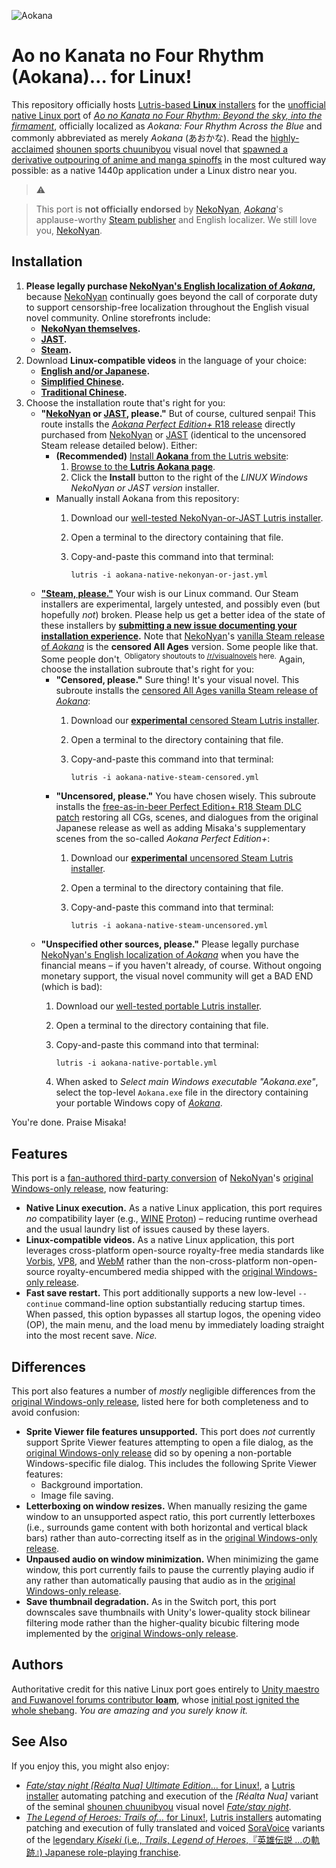![Aokana](https://user-images.githubusercontent.com/217028/94984293-1bf1b700-053a-11eb-8fdf-310eb03a4b33.png)

Ao no Kanata no Four Rhythm (Aokana)… for Linux!
================================================

This repository officially hosts [Lutris-based **Linux**
installers][lutris-aokana] for the [unofficial native Linux port][linux-aokana]
of *[Ao no Kanata no Four Rhythm: Beyond the sky, into the
firmament][nekonyan-aokana]*, officially localized as *Aokana: Four Rhythm
Across the Blue* and commonly abbreviated as merely *Aokana* (あおかな). Read
the [highly-acclaimed][vndb-aokana] [shounen sports chuunibyou][chuuni] visual
novel that [spawned a derivative outpouring of anime and manga
spinoffs](https://en.wikipedia.org/wiki/Aokana:_Four_Rhythm_Across_the_Blue#Adaptations)
in the most cultured way possible: as a native 1440p application under a Linux
distro near you.

> ⚠️

> This port is **not officially endorsed** by [NekoNyan][nekonyan],
> *[Aokana][nekonyan-aokana]*'s applause-worthy [Steam publisher][steam-aokana]
> and English localizer. We still love you, [NekoNyan][nekonyan].

## Installation

1. **Please legally purchase [NekoNyan's English localization of
   *Aokana*][steam-aokana],** because [NekoNyan][nekonyan] continually goes
   beyond the call of corporate duty to support censorship-free localization
   throughout the English visual novel community. Online storefronts include:
   * **[NekoNyan themselves][nekonyan-aokana].**
   * **[JAST][jast-aokana].**
   * **[Steam][steam-aokana].**
1. Download **Linux-compatible videos** in the language of your choice:
   * **[English and/or
     Japanese](https://www.mediafire.com/file/bhm65i1h9tx68yv/file).**
   * **[Simplified
     Chinese](http://www.mediafire.com/file/s3rai72u2je60t1/file).**
   * **[Traditional
     Chinese](http://www.mediafire.com/file/fsisjaibh73wc8v/file).**
1. Choose the installation route that's right for you:
   * **"[NekoNyan][nekonyan-aokana] or [JAST][jast-aokana], please."** But of
     course, cultured senpai! This route installs the [*Aokana Perfect
     Edition+* R18 release][steam-aokana-perfect-edition] directly purchased
     from [NekoNyan][nekonyan-aokana] or [JAST][jast-aokana] (identical to the
     uncensored Steam release detailed below). Either:
     * **(Recommended)** [Install **Aokana** from the Lutris
       website][lutris-aokana]:
       1. [Browse to the **Lutris Aokana page**][lutris-aokana].
       1. Click the **Install** button to the right of the *LINUX  Windows
          NekoNyan or JAST version* installer.
     * Manually install Aokana from this repository:
       1. Download our [well-tested NekoNyan-or-JAST Lutris
          installer][local-nekonyan-or-jast].
       1. Open a terminal to the directory containing that file.
       1. Copy-and-paste this command into that terminal:

              lutris -i aokana-native-nekonyan-or-jast.yml

   * **["Steam, please."][steam-aokana]** Your wish is our Linux command. Our
     Steam installers are experimental, largely untested, and possibly
     even (but hopefully *not*) broken. Please help us get a better idea of the
     state of these installers by **[submitting a new issue documenting your
     installation experience][local-issue-new].** Note that
     [NekoNyan][nekonyan]'s [vanilla Steam release of *Aokana*][steam-aokana]
     is the **censored All Ages** version. Some people like that. Some people
     don't. <sup>Obligatory shoutouts to [/r/visualnovels][r-visualnovels]
     here.</sup> Again, choose the installation subroute that's right for you:
     * **"Censored, please."** Sure thing! It's your visual novel. This
       subroute installs the [censored All Ages vanilla Steam release of
       *Aokana*][steam-aokana]:
       1. Download our [**experimental** censored Steam Lutris
          installer][local-steam-censored].
       1. Open a terminal to the directory containing that file.
       1. Copy-and-paste this command into that terminal:

              lutris -i aokana-native-steam-censored.yml

     * **"Uncensored, please."** You have chosen wisely. This subroute
       installs the [free-as-in-beer Perfect Edition+ R18 Steam DLC
       patch][steam-aokana-perfect-edition] restoring all CGs, scenes, and
       dialogues from the original Japanese release as well as adding Misaka's
       supplementary scenes from the so-called *Aokana Perfect Edition+*:
       1. Download our [**experimental** uncensored Steam Lutris
          installer][local-steam-uncensored].
       1. Open a terminal to the directory containing that file.
       1. Copy-and-paste this command into that terminal:

              lutris -i aokana-native-steam-uncensored.yml

   * **"Unspecified other sources, please."** Please legally purchase
     [NekoNyan's English localization of *Aokana*][steam-aokana] when you have
     the financial means – if you haven't already, of course. Without ongoing
     monetary support, the visual novel community will get a BAD END (which is
     bad):
     1. Download our [well-tested portable Lutris installer][local-portable].
     1. Open a terminal to the directory containing that file.
     1. Copy-and-paste this command into that terminal:

            lutris -i aokana-native-portable.yml

     4. When asked to *Select main Windows executable "Aokana.exe"*, select
        the top-level `Aokana.exe` file in the directory containing your
        portable Windows copy of *[Aokana][nekonyan-aokana]*.

You're done. Praise Misaka!

## Features

This port is a [fan-authored third-party conversion][linux-aokana] of
[NekoNyan][nekonyan]'s [original Windows-only release][steam-aokana], now
featuring:

* **Native Linux execution.** As a native Linux application, this port requires
  *no* compatibility layer (e.g., [WINE][wine] [Proton][proton]) – reducing
  runtime overhead and the usual laundry list of issues caused by these layers.
* **Linux-compatible videos.** As a native Linux application, this
  port leverages cross-platform open-source royalty-free media standards like
  [Vorbis][media-vorbis], [VP8][media-vp8], and [WebM][media-webm] rather than
  the non-cross-platform non-open-source royalty-encumbered media shipped with
  the [original Windows-only release][steam-aokana].
* **Fast save restart.** This port additionally supports a new low-level
  `--continue` command-line option substantially reducing startup times. When
  passed, this option bypasses all startup logos, the opening video (OP), the
  main menu, and the load menu by immediately loading straight into the most
  recent save. *Nice.*

## Differences

This port also features a number of *mostly* negligible differences from the
[original Windows-only release][steam-aokana], listed here for both
completeness and to avoid confusion:

* **Sprite Viewer file features unsupported.** This port does *not* currently
  support Sprite Viewer features attempting to open a file dialog, as the
  [original Windows-only release][steam-aokana] did so by opening a
  non-portable Windows-specific file dialog. This includes the following Sprite
  Viewer features:
  * Background importation.
  * Image file saving.
* **Letterboxing on window resizes.** When manually resizing the game window to
  an unsupported aspect ratio, this port currently letterboxes (i.e., surrounds
  game content with both horizontal and vertical black bars) rather than
  auto-correcting itself as in the [original Windows-only
  release][steam-aokana].
* **Unpaused audio on window minimization.** When minimizing the game window,
  this port currently fails to pause the currently playing audio if any rather
  than automatically pausing that audio as in the [original Windows-only
  release][steam-aokana].
* **Save thumbnail degradation.** As in the Switch port, this port downscales
  save thumbnails with Unity's lower-quality stock bilinear filtering mode
  rather than the higher-quality bicubic filtering mode implemented by the
  [original Windows-only release][steam-aokana].

## Authors

Authoritative credit for this native Linux port goes entirely to [Unity maestro
and Fuwanovel forums contributor **loam**][loam], whose [initial post ignited
the whole shebang][loam-post]. *You are amazing and you surely know it.*

## See Also

If you enjoy this, you might also enjoy:

* [*Fate/stay night [Réalta Nua] Ultimate Edition*… for
  Linux!][leycec-fatestaynight], a [Lutris installer][lutris] automating
  patching and execution of the *[Réalta Nua]* variant of the seminal [shounen
  chuunibyou][chuuni] visual novel *[Fate/stay night][typemoon-fatestaynight]*.
* [*The Legend of Heroes: Trails of…* for Linux!][leycec-kiseki], [Lutris
  installers][lutris] automating patching and execution of fully translated and
  voiced [SoraVoice][kiseki-soravoice] variants of the [legendary *Kiseki*
  (i.e., *Trails*, *Legend of Heroes*,『英雄伝説 …の軌跡』) Japanese
  role-playing franchise][kiseki].

[chuuni]: https://forums.fuwanovel.net/topic/1820-chuuni-what-is-this-genre
[nekonyan]: https://nekonyansoft.com
[nekonyan-aokana]: https://nekonyansoft.com/shop/product/22
[jast-aokana]: https://jastusa.com/aokana-four-rhythms-across-the-blue
[kiseki]: https://en.wikipedia.org/wiki/Trails_(series)
[kiseki-soravoice]: https://github.com/ZhenjianYang/SoraVoice
[leycec]: https://github/leycec
[leycec-fatestaynight]: https://github.com/leycec/fsnrnue
[leycec-kiseki]:  https://github.com/leycec/kiseki-linux
[loam]: https://forums.fuwanovel.net/profile/28837-loam
[loam-post]: https://forums.fuwanovel.net/topic/23163-linux-port-now-released-ao-no-kanata-no-four-rythm-linux-port-18-patch-for-nintendo-switch
[local-issue-new]:        https://github.com/leycec/aokana-linux/issues/new/choose
[local-nekonyan-or-jast]: https://github.com/leycec/aokana-linux/raw/main/lutris/aokana-native-nekonyan-or-jast.yml
[local-portable]:         https://github.com/leycec/aokana-linux/raw/main/lutris/aokana-native-portable.yml
[local-steam-censored]:   https://github.com/leycec/aokana-linux/raw/main/lutris/aokana-native-steam-censored.yml
[local-steam-uncensored]: https://github.com/leycec/aokana-linux/raw/main/lutris/aokana-native-steam-uncensored.yml
[lutris]: https://lutris.net
[lutris-aokana]: https://lutris.net/games/aokana-four-rhythms-across-the-blue
[lutris-aokana-steam]: https://lutris.net/games/aokana-four-rhythms-across-the-blue
[linux-aokana]: https://forums.fuwanovel.net/topic/23163-linux-port-now-released-ao-no-kanata-no-four-rythm-linux-port-18-patch-for-nintendo-switch/?do=findComment&comment=522629
[r-visualnovels]: reddit.com/r/visualnovels
[steam]: https://store.steampowered.com
[steam-aokana]: https://store.steampowered.com/app/1044620/Aokana__Four_Rhythms_Across_the_Blue/
[steam-aokana-perfect-edition]: https://nekonyansoft.com/shop/product/23
[vndb-aokana]: https://vndb.org/v12849
[media-vorbis]: https://en.wikipedia.org/wiki/Vorbis
[media-vp8]: https://en.wikipedia.org/wiki/VP8
[media-webm]:  https://www.webmproject.org/about
[proton]: https://github.com/ValveSoftware/Proton
[typemoon-fatestaynight]: https://typemoon.fandom.com/wiki/Fate/stay_night
[wine]: https://www.winehq.org
